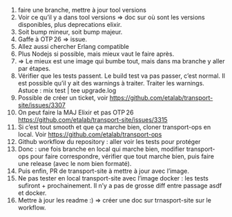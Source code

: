 1. faire une branche, mettre à jour tool versions
2. Voir ce qu’il y a dans tool versions => doc sur où sont les versions disponibles, plus deprecations elixir.
3. Soit bump mineur, soit bump majeur.
4. Gaffe à OTP 26 => issue. 
5. Allez aussi chercher Erlang compatible
6. Plus Nodejs si possible, mais mieux vaut le faire après.
7. => Le mieux est une image qui bumbe tout, mais dans ma branche y aller par étapes.
8. Vérifier que les tests passent. Le build test va pas passer, c’est normal. Il est possible qu’il y ait des warnings à traiter. Traiter les warnings. Astuce : mix test | tee upgrade.log  
9. Possible de créer un ticket, voir https://github.com/etalab/transport-site/issues/3307
10. On peut faire la MAJ Elixir et pas OTP 26 https://github.com/etalab/transport-site/issues/3315
11. Si c’est tout smooth et que ça marche bien, cloner transport-ops en local. Voir https://github.com/etalab/transport-ops
12. Github workflow du repository : aller voir les tests pour protéger 
13. Donc : une fois branche en local qui marche bien, modifier transport-ops pour faire correspondre, vérifier que tout marche bien, puis faire une release (avec le nom bien formaté).
14. Puis enfin, PR de transport-site à mettre à jour avec l’image.
15. Ne pas tester en local transport-site avec l’image docker : les tests sufiront + prochainement. Il n’y a pas de grosse diff entre passage asdf et docker.
16. Mettre à jour les readme :) => créer une doc sur trnasport-site sur le workflow.

